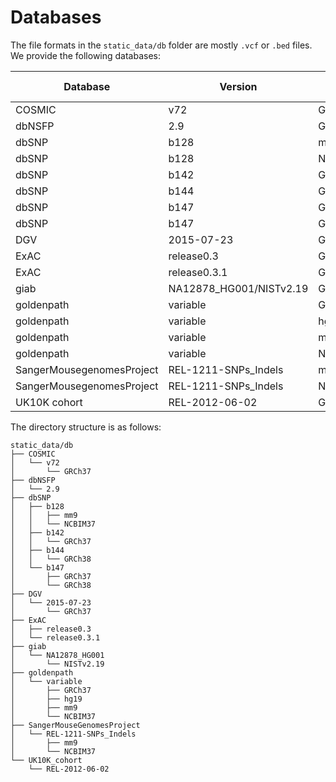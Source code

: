# Databases

The file formats in the `static_data/db` folder are mostly `.vcf` or `.bed`
files. We provide the following databases:

| Database | Version | Reference genome |
|----------|---------|------------------|
| COSMIC   | v72     | GRCh37           |
| dbNSFP   | 2.9     | GRCh37/hg19      |
| dbSNP    | b128    | mm9              |
| dbSNP    | b128    | NCBIM37          |
| dbSNP    | b142    | GRCh37           |
| dbSNP    | b144    | GRCh38           |
| dbSNP    | b147    | GRCh37           |
| dbSNP    | b147    | GRCh38           |
| DGV      | 2015-07-23 | GRCh37        |
| ExAC     | release0.3 | GRCh37/hg19   |
| ExAC     | release0.3.1 | GRCh37/hg19 |
| giab     | NA12878_HG001/NISTv2.19 | GRCh37 |
| goldenpath | variable | GRCh37        |
| goldenpath | variable | hg19          |
| goldenpath | variable | mm9           |
| goldenpath | variable | NCBIM37       |
| SangerMousegenomesProject | REL-1211-SNPs_Indels | mm9 |
| SangerMousegenomesProject | REL-1211-SNPs_Indels | NCBIM37 |
| UK10K cohort | REL-2012-06-02 | GRCh37 |

The directory structure is as follows:

```
static_data/db
├── COSMIC
│   └── v72
│       └── GRCh37
├── dbNSFP
│   └── 2.9
├── dbSNP
│   ├── b128
│   │   ├── mm9
│   │   └── NCBIM37
│   ├── b142
│   │   └── GRCh37
│   ├── b144
│   │   └── GRCh38
│   └── b147
│       ├── GRCh37
│       └── GRCh38
├── DGV
│   └── 2015-07-23
│       └── GRCh37
├── ExAC
│   ├── release0.3
│   └── release0.3.1
├── giab
│   └── NA12878_HG001
│       └── NISTv2.19
├── goldenpath
│   └── variable
│       ├── GRCh37
│       ├── hg19
│       ├── mm9
│       └── NCBIM37
├── SangerMouseGenomesProject
│   └── REL-1211-SNPs_Indels
│       ├── mm9
│       └── NCBIM37
└── UK10K_cohort
    └── REL-2012-06-02
```
